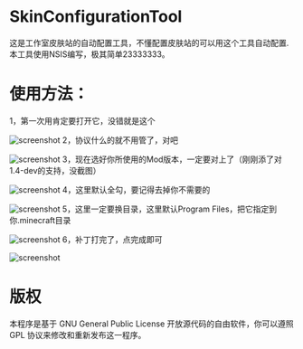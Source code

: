 # SkinConfigurationTool
这是工作室皮肤站的自动配置工具，不懂配置皮肤站的可以用这个工具自动配置.
本工具使用NSIS编写，极其简单23333333。
# 使用方法：
1，第一次用肯定要打开它，没错就是这个 

![screenshot](https://dhsskin-deathhorizon.rhcloud.com/skin/screenshot/1.png)
2，协议什么的就不用管了，对吧 

![screenshot](https://dhsskin-deathhorizon.rhcloud.com/skin/screenshot/2.png)
3，现在选好你所使用的Mod版本，一定要对上了（刚刚添了对1.4-dev的支持，没截图）

![screenshot](https://dhsskin-deathhorizon.rhcloud.com/skin/screenshot/3.png)
4，这里默认全勾，要记得去掉你不需要的 

![screenshot](https://dhsskin-deathhorizon.rhcloud.com/skin/screenshot/4.png)
5，这里一定要换目录，这里默认Program Files，把它指定到你.minecraft目录 

![screenshot](https://dhsskin-deathhorizon.rhcloud.com/skin/screenshot/5.png)
6，补丁打完了，点完成即可 

![screenshot](https://dhsskin-deathhorizon.rhcloud.com/skin/screenshot/6.png)

# 版权
本程序是基于 GNU General Public License 开放源代码的自由软件，你可以遵照 GPL 协议来修改和重新发布这一程序。
